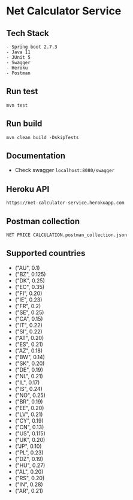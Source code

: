 # Net Calculator Service

## Tech Stack
    - Spring boot 2.7.3
    - Java 11
    - JUnit 5
    - Swagger
    - Heroku
    - Postman

## Run test
`mvn test`

## Run build
`mvn clean build -DskipTests`

## Documentation
- Check swagger
  `localhost:8080/swagger`

## Heroku API
  `https://net-calculator-service.herokuapp.com`

## Postman collection
  `NET PRICE CALCULATION.postman_collection.json`

## Supported countries

-  ("AU", 0.1)
-  ("BZ", 0.125)
-  ("DK", 0.25)
-  ("EC", 0.35)
-  ("FI", 0.20)
-  ("IE", 0.23)
-  ("FR", 0.2)
-  ("SE", 0.25)
-  ("CA", 0.15)
-  ("IT", 0.22)
-  ("SI", 0.22)
-  ("AT", 0.20)
-  ("ES", 0.21)
-  ("AZ", 0.18)
-  ("BW", 0.14)
-  ("SK", 0.20)
-  ("DE", 0.19)
-  ("NL", 0.21)
-  ("IL", 0.17)
-  ("IS", 0.24)
-  ("NO", 0.25)
-  ("BR", 0.19)
-  ("EE", 0.20)
-  ("LV", 0.21)
-  ("CY", 0.19)
-  ("CN", 0.13)
-  ("US", 0.115)
-  ("UK", 0.20)
-  ("JP", 0.10)
-  ("PL", 0.23)
-  ("DZ", 0.19)
-  ("HU", 0.27)
-  ("AL", 0.20)
-  ("RS", 0.20)
-  ("IN", 0.28)
-  ("AR", 0.21)